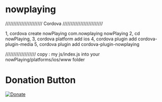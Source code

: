 # nowplaying

/////////////////////// Cordova /////////////////////////<Br/>

1, cordova create nowPlaying com.nowplaying nowPlaying
2, cd nowPlaying,
3, cordova platform add ios
4, cordova plugin add cordova-plugin-media
5, cordova plugin add cordova-plugin-nowplaying

/////////////////// 
copy : my js/index.js 
       into your nowPlaying/platforms/ios/www folder
       
# Donation Button

[![Donate](https://img.shields.io/badge/Donate-PayPal-green.svg)](https://www.paypal.com/cgi-bin/webscr?cmd=_s-xclick&hosted_button_id=K7U2A74ZKDUEY)


